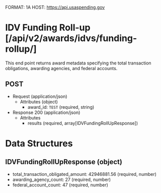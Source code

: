FORMAT: 1A
HOST: https://api.usaspending.gov

# IDV Funding Roll-up [/api/v2/awards/idvs/funding-rollup/]

This end point returns award metadata specifying the total transaction obligations, awarding agencies, and federal accounts.

## POST

+ Request (application/json)
    + Attributes (object)
        + award_id: `TEST` (required, string)
+ Response 200 (application/json)
    + Attributes
        + results (required, array[IDVFundingRollUpResponse])

# Data Structures

## IDVFundingRollUpResponse (object)
+ total_transaction_obligated_amount: 42946881.56 (required, number)
+ awarding_agency_count: 27 (required, number)
+ federal_account_count: 47 (required, number)